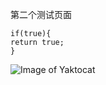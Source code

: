 第二个测试页面

    if(true){
	return true;
    }

![Image of Yaktocat](https://octodex.github.com/images/yaktocat.png)
